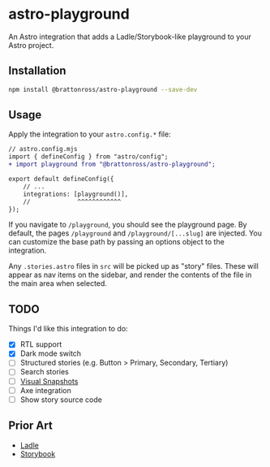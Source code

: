 # astro-playground

An Astro integration that adds a Ladle/Storybook-like playground to your Astro project.

## Installation

```sh
npm install @brattonross/astro-playground --save-dev
```

## Usage

Apply the integration to your `astro.config.*` file:

```diff lang="js" "playground()"
// astro.config.mjs
import { defineConfig } from "astro/config";
+ import playground from "@brattonross/astro-playground";

export default defineConfig({
    // ...
    integrations: [playground()],
    //             ^^^^^^^^^^^^
});
```

If you navigate to `/playground`, you should see the playground page. By default, the pages `/playground` and `/playground/[...slug]` are injected. You can customize the base path by passing an options object to the integration.

Any `.stories.astro` files in `src` will be picked up as "story" files. These will appear as nav items on the sidebar, and render the contents of the file in the main area when selected.

## TODO

Things I'd like this integration to do:

-   [x] RTL support
-   [x] Dark mode switch
-   [ ] Structured stories (e.g. Button > Primary, Secondary, Tertiary)
-   [ ] Search stories
-   [ ] [Visual Snapshots](https://ladle.dev/docs/visual-snapshots)
-   [ ] Axe integration
-   [ ] Show story source code

## Prior Art

-   [Ladle](https://github.com/tajo/ladle)
-   [Storybook](https://github.com/storybookjs/storybook)
